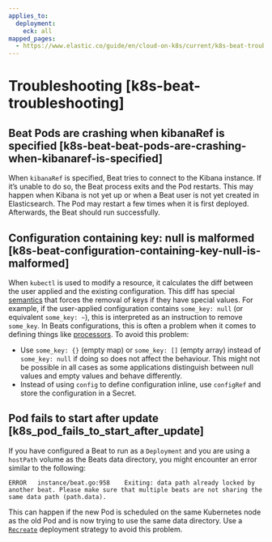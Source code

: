 ```yaml
---
applies_to:
  deployment:
    eck: all
mapped_pages:
  - https://www.elastic.co/guide/en/cloud-on-k8s/current/k8s-beat-troubleshooting.html
---
```


# Troubleshooting [k8s-beat-troubleshooting]

## Beat Pods are crashing when kibanaRef is specified [k8s-beat-beat-pods-are-crashing-when-kibanaref-is-specified]

When `kibanaRef` is specified, Beat tries to connect to the Kibana instance. If it’s unable to do so, the Beat process exits and the Pod restarts. This may happen when Kibana is not yet up or when a Beat user is not yet created in Elasticsearch. The Pod may restart a few times when it is first deployed. Afterwards, the Beat should run successfully.


## Configuration containing key: null is malformed [k8s-beat-configuration-containing-key-null-is-malformed]

When `kubectl` is used to modify a resource, it calculates the diff between the user applied and the existing configuration. This diff has special  [semantics](https://tools.ietf.org/html/rfc7396#section-1) that forces the removal of keys if they have special values. For example, if the user-applied configuration contains `some_key: null` (or equivalent `some_key: ~`), this is interpreted as an instruction to remove `some_key`. In Beats configurations, this is often a problem when it comes to defining things like [processors](asciidocalypse://docs/beats/docs/reference/filebeat/add-cloud-metadata.md). To avoid this problem:

* Use `some_key: {}` (empty map) or `some_key: []` (empty array) instead of `some_key: null` if doing so does not affect the behaviour. This might not be possible in all cases as some applications distinguish between null values and empty values and behave differently.
* Instead of using `config` to define configuration inline, use `configRef` and store the configuration in a Secret.


## Pod fails to start after update [k8s_pod_fails_to_start_after_update]

If you have configured a Beat to run as a `Deployment` and you are using a `hostPath` volume as the Beats data directory, you might encounter an error similar to the following:

```shell
ERROR   instance/beat.go:958    Exiting: data path already locked by another beat. Please make sure that multiple beats are not sharing the same data path (path.data).
```

This can happen if the new Pod is scheduled on the same Kubernetes node as the old Pod and is now trying to use the same data directory. Use a [`Recreate`](/deploy-manage/deploy/cloud-on-k8s/configuration-beats.md#k8s-beat-chose-the-deployment-model) deployment strategy to avoid this problem.


